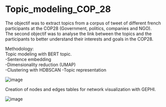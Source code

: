 # Topic_modeling_COP_28

The objectif was to extract topics from a corpus of tweet of different french participants at the COP28 (Government, politics, companies and NGO).  
The second objectif was to analyse the link between the topics and the participants to better understand their interests and goals in the COP28.

Methodology:  
Topic modeling with BERT topic.  
  -Sentence embedding  
  -Dimensionality reduction (UMAP)  
  -Clustering with HDBSCAN
  -Topic representation

![image](https://github.com/jeremiegautreau/Topic_modeling_COP_28/assets/126112031/5fccd14c-c9e0-4c5e-880d-f50c6608b063)


Creation of nodes and edges tables for network visualization with GEPHI.  

![image](https://github.com/jeremiegautreau/Topic_modeling_COP_28/assets/126112031/b717d3a9-5494-48fd-bb5a-65ce755a74e1)


